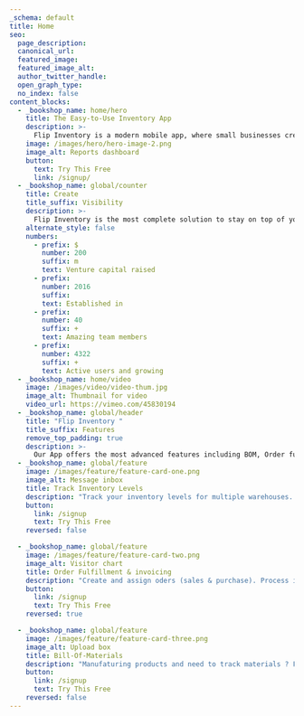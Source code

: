 ```yaml
---
_schema: default
title: Home
seo:
  page_description:
  canonical_url:
  featured_image:
  featured_image_alt:
  author_twitter_handle:
  open_graph_type:
  no_index: false
content_blocks:
  - _bookshop_name: home/hero
    title: The Easy-to-Use Inventory App
    description: >-
      Flip Inventory is a modern mobile app, where small businesses create visibility into their Inventory by Tracking items and managing Orders.
    image: /images/hero/hero-image-2.png
    image_alt: Reports dashboard
    button:
      text: Try This Free
      link: /signup/
  - _bookshop_name: global/counter
    title: Create
    title_suffix: Visibility
    description: >-
      Flip Inventory is the most complete solution to stay on top of your inventory, manage orders and partners. Drive greater visibility into your business.
    alternate_style: false
    numbers:
      - prefix: $
        number: 200
        suffix: m
        text: Venture capital raised
      - prefix:
        number: 2016
        suffix:
        text: Established in
      - prefix:
        number: 40
        suffix: +
        text: Amazing team members
      - prefix:
        number: 4322
        suffix: +
        text: Active users and growing
  - _bookshop_name: home/video
    image: /images/video/video-thum.jpg
    image_alt: Thumbnail for video
    video_url: https://vimeo.com/45830194
  - _bookshop_name: global/header
    title: "Flip Inventory "
    title_suffix: Features
    remove_top_padding: true
    description: >-
      Our App offers the most advanced features including BOM, Order fullfilment and Analytics.
  - _bookshop_name: global/feature
    image: /images/feature/feature-card-one.png
    image_alt: Message inbox
    title: Track Inventory Levels
    description: "Track your inventory levels for multiple warehouses. Get alerted when an item reaches minimum levels. Easily adjust your actual stock count."
    button:
      link: /signup
      text: Try This Free
    reversed: false

  - _bookshop_name: global/feature
    image: /images/feature/feature-card-two.png
    image_alt: Visitor chart
    title: Order Fulfillment & invoicing
    description: "Create and assign oders (sales & purchase). Process item by item. When completed, we will automatically update items quantities for you."
    button:
      link: /signup
      text: Try This Free
    reversed: true

  - _bookshop_name: global/feature
    image: /images/feature/feature-card-three.png
    image_alt: Upload box
    title: Bill-Of-Materials
    description: "Manufaturing products and need to track materials ? Flip got you covered. Just create the product and link all its materials and quantities required."
    button:
      link: /signup
      text: Try This Free
    reversed: false
---
```

